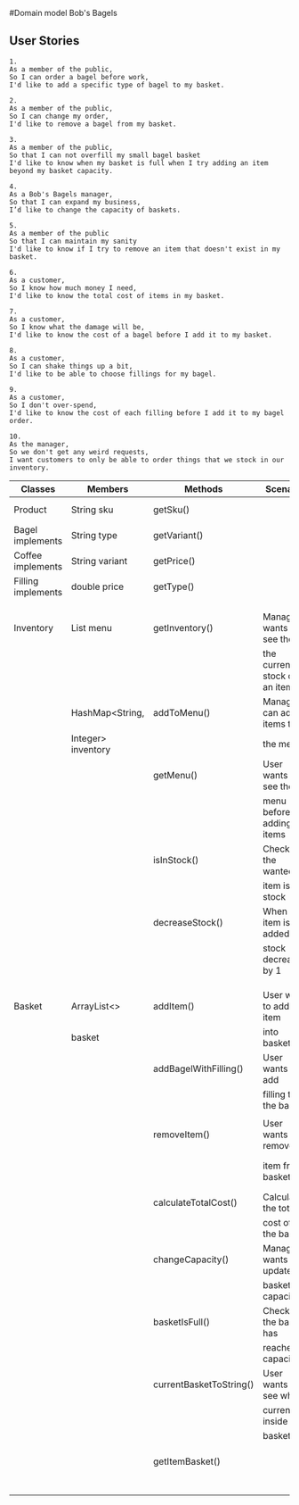 #Domain model Bob's Bagels

## User Stories

```
1.
As a member of the public,
So I can order a bagel before work,
I'd like to add a specific type of bagel to my basket.

2.
As a member of the public,
So I can change my order,
I'd like to remove a bagel from my basket.

3.
As a member of the public,
So that I can not overfill my small bagel basket
I'd like to know when my basket is full when I try adding an item beyond my basket capacity.

4.
As a Bob's Bagels manager,
So that I can expand my business,
I’d like to change the capacity of baskets.

5.
As a member of the public
So that I can maintain my sanity
I'd like to know if I try to remove an item that doesn't exist in my basket.

6.
As a customer,
So I know how much money I need,
I'd like to know the total cost of items in my basket.

7.
As a customer,
So I know what the damage will be,
I'd like to know the cost of a bagel before I add it to my basket.

8.
As a customer,
So I can shake things up a bit,
I'd like to be able to choose fillings for my bagel.

9.
As a customer,
So I don't over-spend,
I'd like to know the cost of each filling before I add it to my bagel order.

10.
As the manager,
So we don't get any weird requests,
I want customers to only be able to order things that we stock in our inventory.
```

| Classes            | Members            | Methods                 | Scenario                     | Result/output            |
|--------------------|--------------------|-------------------------|------------------------------|--------------------------|
| Product            | String sku         | getSku()                |                              | each method return the   |
| Bagel implements   | String type        | getVariant()            |                              | value of the connected   |
| Coffee implements  | String variant     | getPrice()              |                              | attribute                |
| Filling implements | double price       | getType()               |                              |                          |
|                    |                    |                         |                              |                          |
|                    |                    |                         |                              |                          |
|                    |                    |                         |                              |                          |
| Inventory          | List<Product> menu | getInventory()          | Manager wants to see the     | returns current stock    |
|                    |                    |                         | the current stock of an item | value of item            |
|                    | HashMap<String,    | addToMenu()             | Manager can add items to     | returns nothing, adds    |
|                    | Integer> inventory |                         | the menu                     | items to inventory       |
|                    |                    | getMenu()               | User wants to see the        | returns the menu as a    |
|                    |                    |                         | menu before adding items     | string                   |
|                    |                    | isInStock()             | Checks if the wanted         | returns true if in stock |
|                    |                    |                         | item is in stock             | else returns false       |
|                    |                    | decreaseStock()         | When item is added the       | returns nothing, just    |
|                    |                    |                         | stock decreases by 1         | updates inventory value  |
|                    |                    |                         |                              |                          |
|                    |                    |                         |                              |                          |
|                    |                    |                         |                              |                          |
| Basket             | ArrayList<>        | addItem()               | User want to add item        | returns String telling   |
|                    | basket             |                         | into basket                  | what has been added      |
|                    |                    | addBagelWithFilling()   | User wants to add            | Adds both bagel and      |
|                    |                    |                         | filling to the bagel         | filling to the basket    |
|                    |                    |                         |                              |                          |
|                    |                    | removeItem()            | User wants to remove         | returns String telling   |
|                    |                    |                         | item from basket             | what has been removed    |
|                    |                    | calculateTotalCost()    | Calculates the total         | returns total basket     |
|                    |                    |                         | cost of the basket           | value after change       |
|                    |                    | changeCapacity()        | Manager wants to update      | returns int with         |
|                    |                    |                         | basket capacity              | the new capacity         |
|                    |                    | basketIsFull()          | Checks if the basket has     | returns true if it's     |
|                    |                    |                         | reached capacity             | full, else return false  |
|                    |                    | currentBasketToString() | User wants to see whats      | returns a string of      |
|                    |                    |                         | currently inside the         | every item with every    |
|                    |                    |                         | basket                       | attribute                |
|                    |                    | getItemBasket()         |                              | returns basket as array  |
|                    |                    |                         |                              | list                     |
